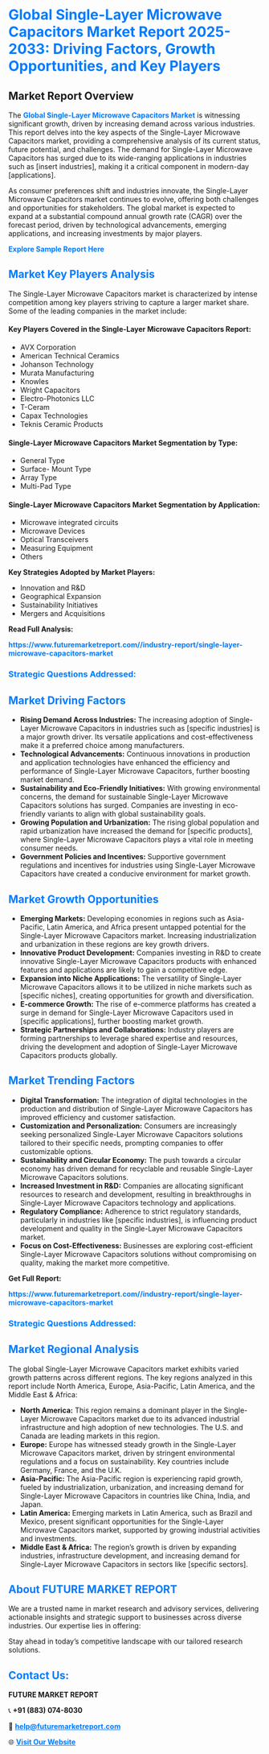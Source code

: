 <h1 style="color: #007BFF;">Global Single-Layer Microwave Capacitors Market Report 2025-2033: Driving Factors, Growth Opportunities, and Key Players</h1>

<section id="overview">
<h2>Market Report Overview</h2>
<p>The <a href="https://www.futuremarketreport.com//industry-report/single-layer-microwave-capacitors-market" style="color: #007BFF; text-decoration: none;"><strong>Global Single-Layer Microwave Capacitors Market</strong></a> is witnessing significant growth, driven by increasing demand across various industries. This report delves into the key aspects of the Single-Layer Microwave Capacitors market, providing a comprehensive analysis of its current status, future potential, and challenges. The demand for Single-Layer Microwave Capacitors has surged due to its wide-ranging applications in industries such as [insert industries], making it a critical component in modern-day [applications].</p>
<p>As consumer preferences shift and industries innovate, the Single-Layer Microwave Capacitors market continues to evolve, offering both challenges and opportunities for stakeholders. The global market is expected to expand at a substantial compound annual growth rate (CAGR) over the forecast period, driven by technological advancements, emerging applications, and increasing investments by major players.</p>
</section>

<section id="overview">
<p><a href="https://www.futuremarketreport.com//request-sample/reportId=60895" style="color: #007BFF; text-decoration: none;"><strong>Explore Sample Report Here</strong></a></p>
</section>

<section id="key-players">
<h2 style="color: #007BFF;">Market Key Players Analysis</h2>
<p>The Single-Layer Microwave Capacitors market is characterized by intense competition among key players striving to capture a larger market share. Some of the leading companies in the market include:</p>
<h4>Key Players Covered in the Single-Layer Microwave Capacitors Report:</h4>
<ul><li>AVX Corporation</li><li>American Technical Ceramics</li><li>Johanson Technology</li><li>Murata Manufacturing</li><li>Knowles</li><li>Wright Capacitors</li><li>Electro-Photonics LLC</li><li>T-Ceram</li><li>Capax Technologies</li><li>Teknis Ceramic Products</li></ul>
<h4>Single-Layer Microwave Capacitors Market Segmentation by Type:</h4>
<ul><li>General Type</li><li>Surface- Mount Type</li><li>Array Type</li><li>Multi-Pad Type</li></ul>

<h4>Single-Layer Microwave Capacitors Market Segmentation by Application:</h4>
<ul><li>Microwave integrated circuits</li><li>Microwave Devices</li><li>Optical Transceivers</li><li>Measuring Equipment</li><li>Others</li></ul>
<p><strong>Key Strategies Adopted by Market Players:</strong></p>
<ul>
<li>Innovation and R&D</li>
<li>Geographical Expansion</li>
<li>Sustainability Initiatives</li>
<li>Mergers and Acquisitions</li>
</ul>
</section>

<section>
<p><strong>Read Full Analysis: </strong></p><a href="https://www.futuremarketreport.com//industry-report/single-layer-microwave-capacitors-market" style="color: #007BFF; text-decoration: none;"><strong>https://www.futuremarketreport.com//industry-report/single-layer-microwave-capacitors-market</strong></a>
<h3 style="color: #007BFF;">Strategic Questions Addressed:</h3>
</section>

<section id="driving-factors">
<h2 style="color: #007BFF;">Market Driving Factors</h2>
<ul>
<li><strong>Rising Demand Across Industries:</strong> The increasing adoption of Single-Layer Microwave Capacitors in industries such as [specific industries] is a major growth driver. Its versatile applications and cost-effectiveness make it a preferred choice among manufacturers.</li>
<li><strong>Technological Advancements:</strong> Continuous innovations in production and application technologies have enhanced the efficiency and performance of Single-Layer Microwave Capacitors, further boosting market demand.</li>
<li><strong>Sustainability and Eco-Friendly Initiatives:</strong> With growing environmental concerns, the demand for sustainable Single-Layer Microwave Capacitors solutions has surged. Companies are investing in eco-friendly variants to align with global sustainability goals.</li>
<li><strong>Growing Population and Urbanization:</strong> The rising global population and rapid urbanization have increased the demand for [specific products], where Single-Layer Microwave Capacitors plays a vital role in meeting consumer needs.</li>
<li><strong>Government Policies and Incentives:</strong> Supportive government regulations and incentives for industries using Single-Layer Microwave Capacitors have created a conducive environment for market growth.</li>
</ul>
</section>

<section id="growth-opportunities">
<h2 style="color: #007BFF;">Market Growth Opportunities</h2>
<ul>
<li><strong>Emerging Markets:</strong> Developing economies in regions such as Asia-Pacific, Latin America, and Africa present untapped potential for the Single-Layer Microwave Capacitors market. Increasing industrialization and urbanization in these regions are key growth drivers.</li>
<li><strong>Innovative Product Development:</strong> Companies investing in R&D to create innovative Single-Layer Microwave Capacitors products with enhanced features and applications are likely to gain a competitive edge.</li>
<li><strong>Expansion into Niche Applications:</strong> The versatility of Single-Layer Microwave Capacitors allows it to be utilized in niche markets such as [specific niches], creating opportunities for growth and diversification.</li>
<li><strong>E-commerce Growth:</strong> The rise of e-commerce platforms has created a surge in demand for Single-Layer Microwave Capacitors used in [specific applications], further boosting market growth.</li>
<li><strong>Strategic Partnerships and Collaborations:</strong> Industry players are forming partnerships to leverage shared expertise and resources, driving the development and adoption of Single-Layer Microwave Capacitors products globally.</li>
</ul>
</section>

<section id="trending-factors">
<h2 style="color: #007BFF;">Market Trending Factors</h2>
<ul>
<li><strong>Digital Transformation:</strong> The integration of digital technologies in the production and distribution of Single-Layer Microwave Capacitors has improved efficiency and customer satisfaction.</li>
<li><strong>Customization and Personalization:</strong> Consumers are increasingly seeking personalized Single-Layer Microwave Capacitors solutions tailored to their specific needs, prompting companies to offer customizable options.</li>
<li><strong>Sustainability and Circular Economy:</strong> The push towards a circular economy has driven demand for recyclable and reusable Single-Layer Microwave Capacitors solutions.</li>
<li><strong>Increased Investment in R&D:</strong> Companies are allocating significant resources to research and development, resulting in breakthroughs in Single-Layer Microwave Capacitors technology and applications.</li>
<li><strong>Regulatory Compliance:</strong> Adherence to strict regulatory standards, particularly in industries like [specific industries], is influencing product development and quality in the Single-Layer Microwave Capacitors market.</li>
<li><strong>Focus on Cost-Effectiveness:</strong> Businesses are exploring cost-efficient Single-Layer Microwave Capacitors solutions without compromising on quality, making the market more competitive.</li>
</ul>
</section>

<section>
<p><strong>Get Full Report: </strong></p><a href="https://www.futuremarketreport.com//industry-report/single-layer-microwave-capacitors-market" style="color: #007BFF; text-decoration: none;"><strong>https://www.futuremarketreport.com//industry-report/single-layer-microwave-capacitors-market</strong></a>
<h3 style="color: #007BFF;">Strategic Questions Addressed:</h3>
</section>


<section id="regional-analysis">
<h2 style="color: #007BFF;">Market Regional Analysis</h2>
<p>The global Single-Layer Microwave Capacitors market exhibits varied growth patterns across different regions. The key regions analyzed in this report include North America, Europe, Asia-Pacific, Latin America, and the Middle East & Africa:</p>
<ul>
<li><strong>North America:</strong> This region remains a dominant player in the Single-Layer Microwave Capacitors market due to its advanced industrial infrastructure and high adoption of new technologies. The U.S. and Canada are leading markets in this region.</li>
<li><strong>Europe:</strong> Europe has witnessed steady growth in the Single-Layer Microwave Capacitors market, driven by stringent environmental regulations and a focus on sustainability. Key countries include Germany, France, and the U.K.</li>
<li><strong>Asia-Pacific:</strong> The Asia-Pacific region is experiencing rapid growth, fueled by industrialization, urbanization, and increasing demand for Single-Layer Microwave Capacitors in countries like China, India, and Japan.</li>
<li><strong>Latin America:</strong> Emerging markets in Latin America, such as Brazil and Mexico, present significant opportunities for the Single-Layer Microwave Capacitors market, supported by growing industrial activities and investments.</li>
<li><strong>Middle East & Africa:</strong> The region’s growth is driven by expanding industries, infrastructure development, and increasing demand for Single-Layer Microwave Capacitors in sectors like [specific sectors].</li>
</ul>
</section>

<footer>
<h2 style="color: #007BFF;">About FUTURE MARKET REPORT</h2>
<p>We are a trusted name in market research and advisory services, delivering actionable insights and strategic support to businesses across diverse industries. Our expertise lies in offering:</p>

<p>Stay ahead in today’s competitive landscape with our tailored research solutions.</p>

<h2 style="color: #007BFF;">Contact Us:</h2>
<p><strong>FUTURE MARKET REPORT</strong></p>
<p>📞 <strong>+91 (883) 074-8030</strong></p>
<p>📧 <strong><a href="mailto:help@futuremarketreport.com" style="color: #007BFF;">help@futuremarketreport.com</a></strong></p>
<p>🌐 <strong><a href="https://www.futuremarketreport.com/" style="color: #007BFF;">Visit Our Website</a></strong></p>
</footer>
